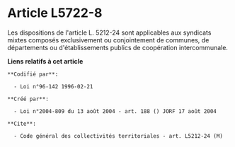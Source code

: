 # Article L5722-8

Les dispositions de l'article L. 5212-24 sont applicables aux syndicats mixtes composés exclusivement ou conjointement de
communes, de départements ou d'établissements publics de coopération intercommunale.

**Liens relatifs à cet article**

	**Codifié par**:

	  - Loi n°96-142 1996-02-21

	**Créé par**:

	  - Loi n°2004-809 du 13 août 2004 - art. 188 () JORF 17 août 2004

	**Cite**:

	  - Code général des collectivités territoriales - art. L5212-24 (M)
